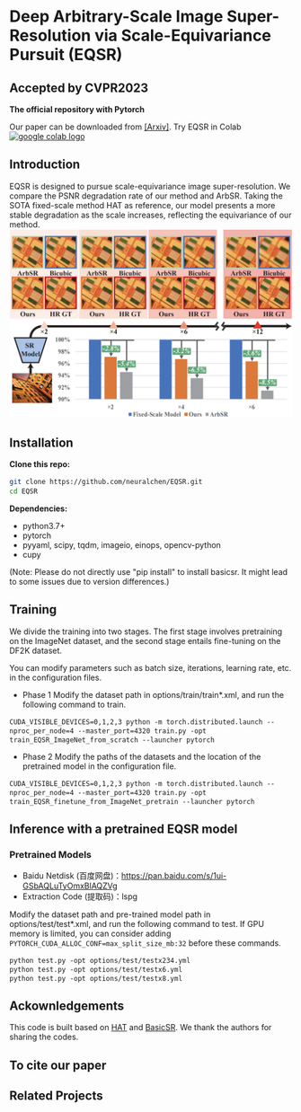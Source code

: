 # Deep Arbitrary-Scale Image Super-Resolution via Scale-Equivariance Pursuit (EQSR)
## Accepted by CVPR2023
**The official repository with Pytorch**

Our paper can be downloaded from [[Arxiv]]().
Try EQSR in Colab [ <a href="https://colab.research.google.com/github/neuralchen/EQSR/blob/main/demo.ipynb"><img src="https://colab.research.google.com/assets/colab-badge.svg" alt="google colab logo"></a>](https://colab.research.google.com/github/neuralchen/EQSR/blob/main/demo.ipynb)

## Introduction

EQSR is designed to pursue scale-equivariance image super-resolution.
We compare the PSNR degradation rate of our method and ArbSR.
Taking the SOTA fixed-scale method HAT as reference, our model presents a more stable degradation as the scale increases, reflecting
the equivariance of our method.
![motivation](/doc/img/motivation.PNG)


## Installation
**Clone this repo:**
```bash
git clone https://github.com/neuralchen/EQSR.git
cd EQSR
```
**Dependencies:**
- python3.7+
- pytorch
- pyyaml, scipy, tqdm, imageio, einops, opencv-python
- cupy

(Note: Please do not directly use "pip install" to install basicsr. It might lead to some issues due to version differences.)

## Training

We divide the training into two stages. The first stage involves pretraining on the ImageNet dataset, and the second stage entails fine-tuning on the DF2K dataset.

You can modify parameters such as batch size, iterations, learning rate, etc. in the configuration files.

-  Phase 1
Modify the dataset path in options/train/train*.xml, and run the following command to train.
```
CUDA_VISIBLE_DEVICES=0,1,2,3 python -m torch.distributed.launch --nproc_per_node=4 --master_port=4320 train.py -opt train_EQSR_ImageNet_from_scratch --launcher pytorch
```
-  Phase 2
Modify the paths of the datasets and the location of the pretrained model in the configuration file.

```
CUDA_VISIBLE_DEVICES=0,1,2,3 python -m torch.distributed.launch --nproc_per_node=4 --master_port=4320 train.py -opt train_EQSR_finetune_from_ImageNet_pretrain --launcher pytorch
```

## Inference with a pretrained EQSR model
### Pretrained Models
- Baidu Netdisk (百度网盘)：https://pan.baidu.com/s/1ui-GSbAQLuTyOmxBlAQZVg 
- Extraction Code (提取码)：lspg

Modify the dataset path and pre-trained model path in options/test/test*.xml, and run the following command to test.
If GPU memory is limited, you can consider adding ```PYTORCH_CUDA_ALLOC_CONF=max_split_size_mb:32``` before these commands.

```
python test.py -opt options/test/testx234.yml
python test.py -opt options/test/testx6.yml
python test.py -opt options/test/testx8.yml
```

## Ackownledgements
This code is built based on [HAT](https://github.com/XPixelGroup/HAT) and [BasicSR](https://github.com/XPixelGroup/BasicSR). We thank the authors for sharing the codes.

## To cite our paper

## Related Projects
